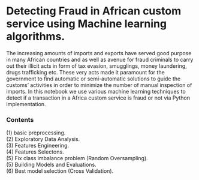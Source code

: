# Detecting Fraud in African custom service using Machine learning algorithms.

The increasing amounts of imports and exports have served good purpose in many African countries and as well as avenue for fraud criminals to carry out their illicit acts in form of tax evasion, smugglings, money laundering, drugs trafficking etc. These very acts made it paramount for the government to find automatic or semi-automatic solutions to guide the customs’ activities in order to minimize the number of manual inspection of imports. In this notebook we use various machine learning techniques to detect if a transaction in a Africa custom service is fraud or not via Python implementation.

### Contents

(1) basic preprocessing.<br>
(2) Exploratory Data Analysis.<br>
(3) Features Engineering.<br>
(4) Features Selectons.<br>
(5) Fix class imbalance problem (Random Oversampling).<br>
(5) Building Models and Evaluations.<br>
(6) Best model selection (Cross Validation).
